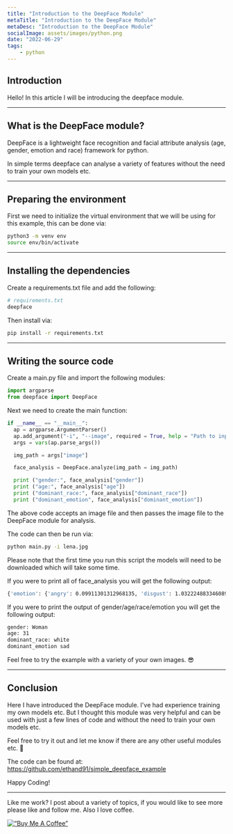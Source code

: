 ```yaml
---
title: "Introduction to the DeepFace Module"
metaTitle: "Introduction to the DeepFace Module"
metaDesc: "Introduction to the DeepFace Module"
socialImage: assets/images/python.png
date: "2022-06-29"
tags:
	- python
---
```


## Introduction

Hello! In this article I will be introducing the deepface module. 

---

## What is the DeepFace module?

DeepFace is a lightweight face recognition and facial attribute analysis (age, gender, emotion and race) framework for python.

In simple terms deepface can analyse a variety of features without the need to train your own models etc.

---

## Preparing the environment

First we need to initialize the virtual environment that we will be using for this example, this can be done via:

```bash
python3 -m venv env
source env/bin/activate
```

---

## Installing the dependencies

Create a requirements.txt file and add the following:

```bash
# requirements.txt
deepface
```

Then install via:

```bash
pip install -r requirements.txt
```

---

## Writing the source code

Create a main.py file and import the following modules:

```python
import argparse
from deepface import DeepFace
```

Next we need to create the main function:

```python
if __name__ == "__main__":
  ap = argparse.ArgumentParser()
  ap.add_argument("-i", "--image", required = True, help = "Path to input image")
  args = vars(ap.parse_args())

  img_path = args["image"]

  face_analysis = DeepFace.analyze(img_path = img_path)

  print ("gender:", face_analysis["gender"])
  print ("age:", face_analysis["age"])
  print ("dominant_race:", face_analysis["dominant_race"])
  print ("dominant_emotion", face_analysis["dominant_emotion"])
```

The above code accepts an image file and then passes the image file to the DeepFace module for analysis. 

The code can then be run via:

```bash
python main.py -i lena.jpg
```

Please note that the first time you run this script the models will need to be downloaded which will take some time.

If you were to print all of face_analysis you will get the following output:

```bash
{'emotion': {'angry': 0.09911301312968135, 'disgust': 1.032224883346089e-06, 'fear': 2.6556044816970825, 'happy': 0.01839055767050013, 'sad': 65.46446681022644, 'surprise': 0.0007067909336910816, 'neutral': 31.761714816093445}, 'dominant_emotion': 'sad', 'region': {'x': 177, 'y': 77, 'w': 68, 'h': 68}, 'age': 31, 'gender': 'Woman', 'race': {'asian': 0.18712843253856495, 'indian': 0.08294145721779508, 'black': 0.007420518965146703, 'white': 90.12329519529911, 'middle eastern': 3.5380205385697208, 'latino hispanic': 6.061198178601156}, 'dominant_race': 'white'}
```

If you were to print the output of gender/age/race/emotion you will get the following output: 

```bash
gender: Woman
age: 31
dominant_race: white
dominant_emotion sad
```

Feel free to try the example with a variety of your own images. 😎

---

## Conclusion

Here I have introduced the DeepFace module. I've had experience training my own models etc. But I thought this module was very helpful and can be used with just a few lines of code and without the need to train your own models etc. 

Feel free to try it out and let me know if there are any other useful modules etc. 👀

The code can be found at: https://github.com/ethand91/simple_deepface_example

Happy Coding!

---

Like me work? I post about a variety of topics, if you would like to see more please like and follow me.
Also I love coffee. 

[![“Buy Me A Coffee”](https://www.buymeacoffee.com/assets/img/custom_images/orange_img.png)](https://www.buymeacoffee.com/ethand9999)
